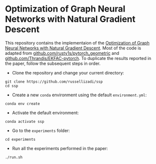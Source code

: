 # Optimization of Graph Neural Networks with Natural Gradient Descent

This repository contains the implementaion of the [Optimization of Graph Neural Networks with Natural Gradient Descent](https://arxiv.org/abs/2008.09624). Most of the code is adapted from [github.com/rusty1s/pytorch_geometric](https://github.com/rusty1s/pytorch_geometric) and [github.com/Thrandis/EKFAC-pytorch](https://github.com/Thrandis/EKFAC-pytorch). To duplicate the results reported in the paper, follow the subsequent steps in order. 

- Clone the repository and change your current directory:
```
git clone https://github.com/russellizadi/ssp
cd ssp
```
- Create a new `conda` environment using the default `environment.yml`:
```
conda env create
```
- Activate the default environment:
```
conda activate ssp
```
- Go to the `experiments` folder:
```
cd experiments
```
- Run all the experiments performed in the paper:
```
./run.sh
```
